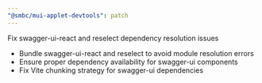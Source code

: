 ```yaml
---
"@smbc/mui-applet-devtools": patch
---
```


Fix swagger-ui-react and reselect dependency resolution issues

- Bundle swagger-ui-react and reselect to avoid module resolution errors
- Ensure proper dependency availability for swagger-ui components
- Fix Vite chunking strategy for swagger-ui dependencies